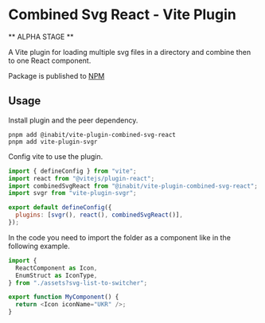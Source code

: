 # Combined Svg React - Vite Plugin

** ALPHA STAGE **

A Vite plugin for loading multiple svg files in a directory and combine then to one React component.

Package is published to [NPM](https://www.npmjs.com/package/@inabit/vite-plugin-combined-svg-react)

## Usage

Install plugin and the peer dependency.

```shell
pnpm add @inabit/vite-plugin-combined-svg-react
pnpm add vite-plugin-svgr
```

Config vite to use the plugin.

```js
import { defineConfig } from "vite";
import react from "@vitejs/plugin-react";
import combinedSvgReact from "@inabit/vite-plugin-combined-svg-react";
import svgr from "vite-plugin-svgr";

export default defineConfig({
  plugins: [svgr(), react(), combinedSvgReact()],
});
```

In the code you need to import the folder as a component like in the following example.

```js
import {
  ReactComponent as Icon,
  EnumStruct as IconType,
} from "./assets?svg-list-to-switcher";

export function MyComponent() {
  return <Icon iconName="UKR" />;
}
```
